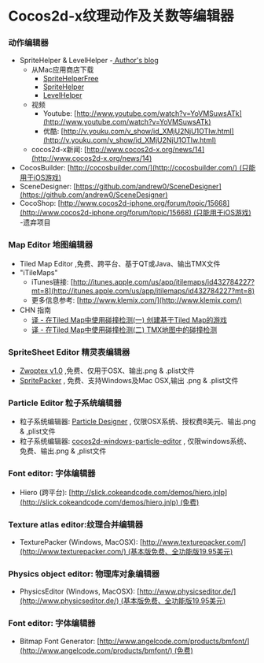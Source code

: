 # Cocos2d-x纹理动作及关数等编辑器

### 动作编辑器

- SpriteHelper & LevelHelper
	-[ Author's blog](http://spritehelper.wordpress.com)
	- 从Mac应用商店下载
		- [SpriteHelperFree](http://itunes.apple.com/sg/app/spritehelperfree/id421369850?mt=12)
		- [SpriteHelper](http://itunes.apple.com/us/app/spritehelper/id416068717?mt=12)
		- [LevelHelper](http://itunes.apple.com/us/app/levelhelper/id421740820?mt=12)
	- 视频
		- Youtube: [http://www.youtube.com/watch?v=YoVMSuwsATk](http://www.youtube.com/watch?v=YoVMSuwsATk)
		- 优酷: [http://v.youku.com/v_show/id_XMjU2NjU1OTIw.html](http://v.youku.com/v_show/id_XMjU2NjU1OTIw.html)
	- cocos2d-x新闻: [http://www.cocos2d-x.org/news/14](http://www.cocos2d-x.org/news/14)
- CocosBuilder: [http://cocosbuilder.com/](http://cocosbuilder.com/) (只能用于iOS游戏)
- SceneDesigner: [https://github.com/andrew0/SceneDesigner](https://github.com/andrew0/SceneDesigner)
- CocoShop: [http://www.cocos2d-iphone.org/forum/topic/15668](http://www.cocos2d-iphone.org/forum/topic/15668) (只能用于iOS游戏) -遗弃项目

### Map Editor 地图编辑器
- Tiled Map Editor ,免费、跨平台、基于QT或Java、输出TMX文件
- "iTileMaps"
	- iTunes链接: [http://itunes.apple.com/us/app/itilemaps/id432784227?mt=8](http://itunes.apple.com/us/app/itilemaps/id432784227?mt=8)
	- 更多信息参考: [http://www.klemix.com/](http://www.klemix.com/)
- CHN 指南
	- [译 - 在Tiled Map中使用碰撞检测(一) 创建基于Tiled Map的游戏](http://unclemao.orzstudio.com/programming/iphone/topic-375.html)
	- [译 - 在Tiled Map中使用碰撞检测(二) TMX地图中的碰撞检测](http://unclemao.orzstudio.com/programming/iphone/topic-403.html)

### SpriteSheet Editor 精灵表编辑器
- [Zwoptex v1.0](http://www.zwoptexapp.com/) ,免费、仅用于OSX、输出.png & .plist文件
- [SpritePacker](http://spritepacker.kernys.net/) , 免费、支持Windows及Mac OSX,输出 .png & .plist文件

### Particle Editor 粒子系统编辑器

- 粒子系统编辑器: [Particle Designer](http://particledesigner.71squared.com/) , 仅限OSX系统、授权费8美元、输出.png & ,plist文件
- 粒子系统编辑器: [cocos2d-windows-particle-editor](http://code.google.com/p/cocos2d-windows-particle-editor/) , 仅限windows系统、免费、输出.png & ,plist文件

### Font editor: 字体编辑器
- Hiero (跨平台): [http://slick.cokeandcode.com/demos/hiero.jnlp](http://slick.cokeandcode.com/demos/hiero.jnlp) (免费)

### Texture atlas editor:纹理合并编辑器
- TexturePacker (Windows, MacOSX): [http://www.texturepacker.com/](http://www.texturepacker.com/) (基本版免费、全功能版19.95美元)

### Physics object editor: 物理库对象编辑器
- PhysicsEditor (Windows, MacOSX): [http://www.physicseditor.de/](http://www.physicseditor.de/) (基本版免费、全功能版19.95美元)

### Font editor: 字体编辑器

- Bitmap Font Generator: [http://www.angelcode.com/products/bmfont/](http://www.angelcode.com/products/bmfont/) (免费)
